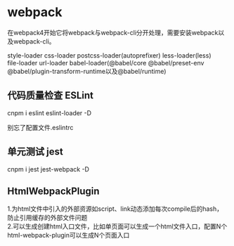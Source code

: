 # webpack
在webpack4开始它将webpack与webpack-cli分开处理，需要安装webpack以及webpack-cli。   


style-loader   css-loader   postcss-loader(autoprefixer)   less-loader(less)   
file-loader   url-loader   babel-loader(@babel/core @babel/preset-env @babel/plugin-transform-runtime以及@babel/runtime)   


## 代码质量检查 ESLint
cnpm i eslint eslint-loader -D    

别忘了配置文件.eslintrc

## 单元测试 jest
cnpm i jest jest-webpack -D

## HtmlWebpackPlugin
1.为html文件中引入的外部资源如script、link动态添加每次compile后的hash，防止引用缓存的外部文件问题   
2.可以生成创建html入口文件，比如单页面可以生成一个html文件入口，配置N个html-webpack-plugin可以生成N个页面入口
